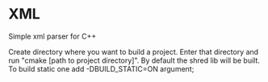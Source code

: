 # XML
Simple xml parser for C++

Create directory where you want to build a project. Enter that directory and run "cmake [path to project directory]".
By default the shred lib will be built. To build static one add -DBUILD_STATIC=ON argument;
